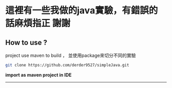 # 這裡有一些我做的java實驗，有錯誤的話麻煩指正 謝謝


## How to use ?

project use maven to build ， 並使用package來切分不同的實驗

```bash
git clone https://github.com/derder9527/simpleJava.git
```

**import as maven project in IDE**

---
